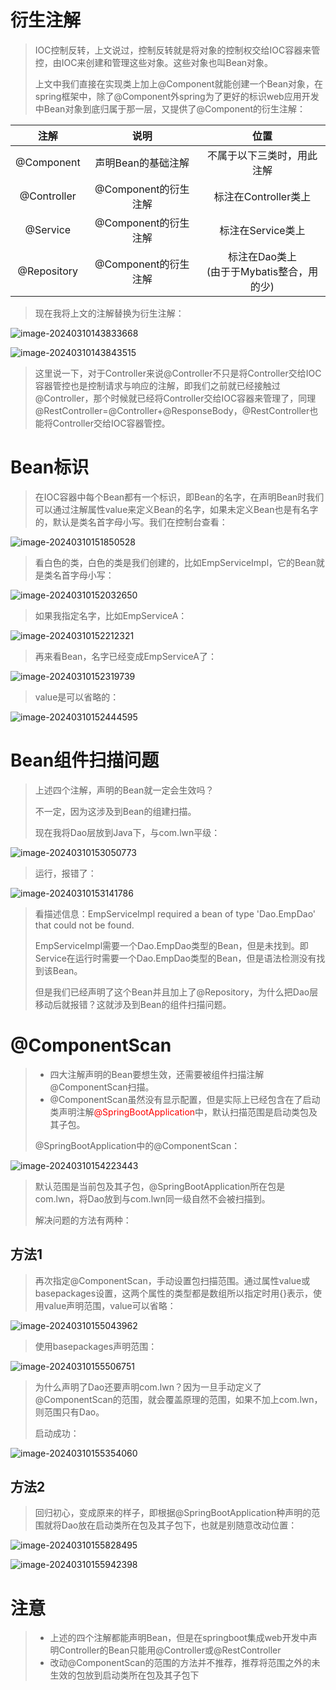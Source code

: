 # 衍生注解

> IOC控制反转，上文说过，控制反转就是将对象的控制权交给IOC容器来管控，由IOC来创建和管理这些对象。这些对象也叫Bean对象。
>
> 上文中我们直接在实现类上加上@Component就能创建一个Bean对象，在spring框架中，除了@Component外spring为了更好的标识web应用开发中Bean对象到底归属于那一层，又提供了@Component的衍生注解：

|    注解     |         说明         |                     位置                     |
| :---------: | :------------------: | :------------------------------------------: |
| @Component  |  声明Bean的基础注解  |          不属于以下三类时，用此注解          |
| @Controller | @Component的衍生注解 |             标注在Controller类上             |
|  @Service   | @Component的衍生注解 |              标注在Service类上               |
| @Repository | @Component的衍生注解 | 标注在Dao类上<br>(由于于Mybatis整合，用的少) |

> 现在我将上文的注解替换为衍生注解：

![image-20240310143833668](assets/image-20240310143833668.png)

![image-20240310143843515](assets/image-20240310143843515.png)

> 这里说一下，对于Controller来说@Controller不只是将Controller交给IOC容器管控也是控制请求与响应的注解，即我们之前就已经接触过@Controller，那个时候就已经将Controller交给IOC容器来管理了，同理@RestController=@Controller+@ResponseBody，@RestController也能将Controller交给IOC容器管控。



# Bean标识

> 在IOC容器中每个Bean都有一个标识，即Bean的名字，在声明Bean时我们可以通过注解属性value来定义Bean的名字，如果未定义Bean也是有名字的，默认是类名首字母小写。我们在控制台查看：

![image-20240310151850528](assets/image-20240310151850528.png)

> 看白色的类，白色的类是我们创建的，比如EmpServiceImpl，它的Bean就是类名首字母小写：

![image-20240310152032650](assets/image-20240310152032650.png)

> 如果我指定名字，比如EmpServiceA：

![image-20240310152212321](assets/image-20240310152212321.png)

> 再来看Bean，名字已经变成EmpServiceA了：

![image-20240310152319739](assets/image-20240310152319739.png)

> value是可以省略的：

![image-20240310152444595](assets/image-20240310152444595.png)



# Bean组件扫描问题

> 上述四个注解，声明的Bean就一定会生效吗？
>
> 不一定，因为这涉及到Bean的组建扫描。
>
> 现在我将Dao层放到Java下，与com.lwn平级：

![image-20240310153050773](assets/image-20240310153050773.png)

> 运行，报错了：

![image-20240310153141786](assets/image-20240310153141786.png)

> 看描述信息：EmpServiceImpl required a bean of type 'Dao.EmpDao' that could not be found.
>
> EmpServiceImpl需要一个Dao.EmpDao类型的Bean，但是未找到。即Service在运行时需要一个Dao.EmpDao类型的Bean，但是语法检测没有找到该Bean。
>
> 但是我们已经声明了这个Bean并且加上了@Repository，为什么把Dao层移动后就报错？这就涉及到Bean的组件扫描问题。



# @ComponentScan

> - 四大注解声明的Bean要想生效，还需要被组件扫描注解@ComponentScan扫描。
> - @ComponentScan虽然没有显示配置，但是实际上已经包含在了启动类声明注解<font color='red'>@SpringBootApplication</font>中，默认扫描范围是启动类包及其子包。
>
> @SpringBootApplication中的@ComponentScan：

![image-20240310154223443](assets/image-20240310154223443.png)

>默认范围是当前包及其子包，@SpringBootApplication所在包是com.lwn，将Dao放到与com.lwn同一级自然不会被扫描到。
>
>解决问题的方法有两种：



## 方法1

> 再次指定@ComponentScan，手动设置包扫描范围。通过属性value或basepackages设置，这两个属性的类型都是数组所以指定时用{}表示，使用value声明范围，value可以省略：

![image-20240310155043962](assets/image-20240310155043962.png)

> 使用basepackages声明范围：

![image-20240310155506751](assets/image-20240310155506751.png)

> 为什么声明了Dao还要声明com.lwn？因为一旦手动定义了@ComponentScan的范围，就会覆盖原理的范围，如果不加上com.lwn，则范围只有Dao。
>
> 启动成功：

![image-20240310155354060](assets/image-20240310155354060.png)



## 方法2

> 回归初心，变成原来的样子，即根据@SpringBootApplication种声明的范围就将Dao放在启动类所在包及其子包下，也就是别随意改动位置：

![image-20240310155828495](assets/image-20240310155828495.png)



![image-20240310155942398](assets/image-20240310155942398.png)



# 注意

> - 上述的四个注解都能声明Bean，但是在springboot集成web开发中声明Controller的Bean只能用@Controller或@RestController
> - 改动@ComponentScan的范围的方法并不推荐，推荐将范围之外的未生效的包放到启动类所在包及其子包下
